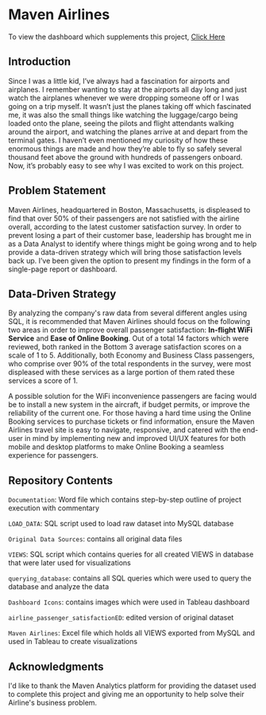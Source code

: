 # Maven Airlines

To view the dashboard which supplements this project, [Click Here](https://public.tableau.com/app/profile/mubeen1173/viz/MavenAirlines_16602731172560/Dashboard1)

## Introduction 

Since I was a little kid, I’ve always had a fascination for airports and airplanes. I remember wanting to stay at the airports all day long and just watch the airplanes whenever we were dropping someone off or I was going on a trip myself. It wasn’t just the planes taking off which fascinated me, it was also the small things like watching the luggage/cargo being loaded onto the plane, seeing the pilots and flight attendants walking around the airport, and watching the planes arrive at and depart from the terminal gates. I haven’t even mentioned my curiosity of how these enormous things are made and how they’re able to fly so safely several thousand feet above the ground with hundreds of passengers onboard. Now, it’s probably easy to see why I was excited to work on this project. 

## Problem Statement 

Maven Airlines, headquartered in Boston, Massachusetts, is displeased to find that over 50% of their passengers are not satisfied with the airline overall, according to the latest customer satisfaction survey. In order to prevent losing a part of their customer base, leadership has brought me in as a Data Analyst to identify where things might be going wrong and to help provide a data-driven strategy which will bring those satisfaction levels back up. I’ve been given the option to present my findings in the form of a single-page report or dashboard. 

## Data-Driven Strategy 

By analyzing the company's raw data from several different angles using SQL, it is recommended that Maven Airlines should focus on the following two areas in order to improve overall passenger satisfaction: **In-flight WiFi Service** and **Ease of Online Booking**. Out of a total 14 factors which were reviewed, both ranked in the Bottom 3 average satisfaction scores on a scale of 1 to 5. Additionally, both Economy and Business Class passengers, who comprise over 90% of the total respondents in the survey, were most displeased with these services as a large portion of them rated these services a score of 1. 

A possible solution for the WiFi inconvenience passengers are facing would be to install a new system in the aircraft, if budget permits, or improve the reliability of the current one. For those having a hard time using the Online Booking services to purchase tickets or find information, ensure the Maven Airlines travel site is easy to navigate, responsive, and catered with the end-user in mind by implementing new and improved UI/UX features for both mobile and desktop platforms to make Online Booking a seamless experience for passengers. 

## Repository Contents

`Documentation`: Word file which contains step-by-step outline of project execution with commentary

`LOAD_DATA`: SQL script used to load raw dataset into MySQL database 

`Original Data Sources`: contains all original data files 

`VIEWS`: SQL script which contains queries for all created VIEWS in database that were later used for visualizations 

`querying_database`: contains all SQL queries which were used to query the database and analyze the data 

`Dashboard Icons`: contains images which were used in Tableau dashboard

`airline_passenger_satisfactionED`: edited version of original dataset 

`Maven Airlines`: Excel file which holds all VIEWS exported from MySQL and used in Tableau to create visualizations 

## Acknowledgments 

I'd like to thank the Maven Analytics platform for providing the dataset used to complete this project and giving me an opportunity to help solve their Airline's business problem. 